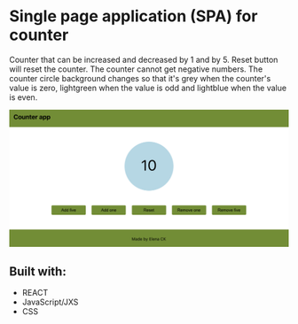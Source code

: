 # Single page application (SPA) for counter

Counter that can be increased and decreased by 1 and by 5. Reset button will reset the counter. The counter cannot get negative numbers. The counter circle background changes so that it's grey when the counter's value is zero, lightgreen when the value is odd and lightblue when the value is even.


![screenshot of the single page application](screenshot.png?raw=true "Screenshot of the single page application")

## Built with:

- REACT
- JavaScript/JXS
- CSS

